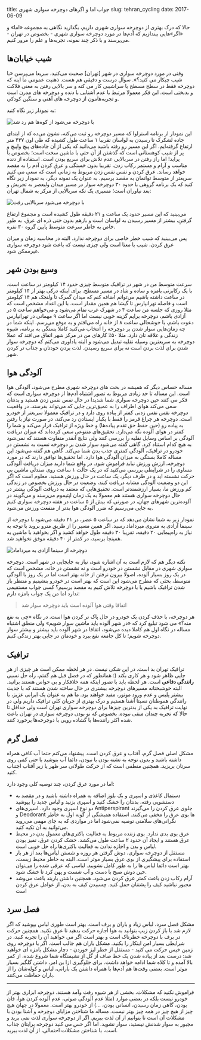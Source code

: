 title: جواب اما و اگرهای دوچرخه سواری شهری
slug: tehran_cycling
date: 2017-06-09

حالا که درک بهتری از دوچرخه سواری شهری داریم، بگذارید نگاهی به مجموعه «اما» و «اگر»هایی بیندازیم که آدم‌ها در مورد دوچرخه سواری شهری - بخصوص در تهران - می‌پرسند و با ذکر چند نمونه، تجربه‌ها و علم را مرور کنیم.

## شیب خیابان‌ها

وقتی در مورد دوچرخه سواری در شهر [تهران] صحبت می‌کنید، سریعا می‌پرسن «با شیب چیکار می کنید؟». سوال درست و دقیقی هم هست. ذهنیت عمومی ما اینه که دوچرخه فقط در سطح مسطح یا سراشیبی کار می کنه و سر بالایی رفتن به معنی فلاکت و بدبختی است. این فکر معمولا مرتبط با عدم آشنایی با دنده و دوچرخه های مدرن است و تجربه‌هامون از دوچرخه های آهنی و سنگین کودکی.

به نمودار زیر نگاه کنید:

![با دوچرخه می‌شود از کوه‌ها هم رد شد]({filename}/images/strava_lavasan.png)

این نمودار از برنامه استراوا که مسیر دوچرخه رو ثبت می‌کنه، نشون می‌ده که از ابتدای جاده لشکرک تا رسیدن به لواسان تقریبا ۱ ساعت طول کشیده که طی اون ۴۳۷ متر ارتفاع گرفته‌ایم. اگر این مسیر رو رفته باشید می‌دانید که یکی از آن جاده‌های پیچ واپیچ و پر از شیب کوهستانی است که گذشتن از آن حتی با ماشین سخت است؛ بخصوص با پراید! اما راز رفتن در سربالایی عدم تلاش برای سریع بودن است. استفاده از دنده مناسب و آرام و مستمر رکاب زدن، تقریبا بدون خستگی و عرق کردن آدم را به مقصد خواهد رساند. عرق کردن و نفس نفس زدن مربوط به زمانی است که سعی می کنیم سریعتر از متوسط توانمان به مقصد برسیم. به عنوان یک نمونه دیگر، به نمودار زیر نگاه کنید که یک برنامه گروهی با حدود ۳۰ دوچرخه سوار در مسیر میدان ولیعصر به تجریش و بعد نیاوران است؛ مسیری یک تکه سربالایی از مرکز به شمال تهران:

![با دوچرخه می‌شود سربالایی رفت]({filename}/images/strava_niavaran.png)

می‌بینید که این مسیر حدود یک ساعت و ۲۱ دقیقه طول کشیده است و مجموع ارتفاع گرفتنِ، بیشتر از مسیر رسیدن به لواسان است و بازهم بدون حتی ذره ای عرق، به طور خاص به خاطر سرعت متوسط پایین گروه ۳۰ نفره.

پس می‌بینید که *شیب* خطر خاصی برای دوچرخه ندارد. البته در محاسبه زمان و میزان عرق کردن، شیب با معنا است ولی چیزی نیست که باعث شود دوچرخه سواری غیرممکن شود.

## وسیع بودن شهر

سرعت متوسط من در شهر در ترافیک متوسط چیزی حدود ۱۴ کیلومتر در ساعت است. با یک رکابزنی بامزه و ساده و شاد در مسیر مسطح. برای اینکه درکی بهتر از ۱۴ کیلومتر در ساعت داشته باشیم می‌توانم اضافه کنم که میدان گمرک تا ولنجک هم ۱۴ کیلومتر است و فاصله تهرانپارس تا گیشا هم همین مقدار است. با این اعداد مشخص است که مثلا روزی که جلسه من ساعت ۴ در شهرک غرب تمام می‌شود و می‌خواهم ساعت ۵ در آزادی باشم، دوچرخه برایم گزینه خوبی نیست اما اگر ساعت ۹ مهمانی در تهرانپارس دعوت باشم، با خوشحالی ساعت ۸ از خانه راه می‌افتم و به موقع می‌رسم. اینکه شما در چه زمان‌هایی سوار شدن بر دوچرخه را انتخاب می‌کنید کاملا بستگی به برنامه، شیوه زندگی و علاقه تان دارد. مثلا ۵۰٪ کارهای من در مرکز شهر اتفاق می‌افتد که عملا دوچرخه به سریعترین وسیله نقلیه تبدیل می‌شود و البته یادآوری می‌کنم که دوچرخه سوار شدن برای لذت بردن است نه برای سریع رسیدن. لذت بردن خودتان و جذاب تر کردن شهر.

## آلودگی هوا

مساله حساس دیگر که همیشه در بحث های دوچرخه شهری مطرح می‌شود، آلودگی هوا است. این مساله تا حد زیادی مربوط به تصور اشتباه آدم‌ها از دوچرخه سواری است که فکر می کنند حین دوچرخه سواری شما شدیدا در حال نفس نفس زدن هستید و بدنتان سعی می‌کند هوای اطراف را به عمیق‌ترین جایی که می‌تواند بفرستد. در واقعیت دوچرخه نفس نفس زدنی کمتر از پیاده روی دارد و در ترافیک معمولا سریعتر از خودرو است. دوچرخه هر چراغ قرمز را فقط با یکبار ایستادن رد می‌کند، در صورت نیاز با رفتن به پیاده رو (حین حفظ حق تقدم پیاده‌‌ها) و خط ویژه از ترافیک فرار می‌کند و شما را کمتر در هوای آلوده نگه می‌دارد. تحقیق‌های متنوعی سعی کرده‌اند که میزان دریافت آلودگی بر اساس وسایل نقلیه را بررسی کنند ولی نتایج آنقدر متفاوت هستند که نمی‌شود به هیچ کدام استناد کرد. گاهی گفته می‌شود سوار شدن بر دوچرخه نسبت به نشستن در خودرو در ترافیک، آلودگی کمتری جذب بدن شما می‌کند. گاهی هم گفته می‌شود این مساله کاملا بستگی به میزان آلودگی هوا دارد. اما تحقیق‌ها توافق دارند که در مورد دوچرخه، ارزش ورزش نباید فراموش شود. در واقع شما دارید میزان دریافت آلودگی مساوی را در شرایطی بررسی می‌کنید که در یک حالت ۱ ساعت روی صندلی ماشین بی حرکت نشسته اید و در طرف دیگر، یک ساعت در حال ورزش هستید. معلوم است که اگر این دو وضعیت آلودگی مشابه دریافت کنند، وضعیت در حال ورزش بخصوص در زندگی کم ورزش ما، بسیار ارزشمندتر است. تحقیق‌هایی که معتقد به دریافت آلودگی بیشتر در حال دوچرخه سواری هستند هم معمولا به یک زمان اپتیموم می‌رسند و می‌گویند در آلوده‌ترین شهرهای جهان، در صورتی که بیش از ۵ ساعت در هفته دوچرخه سواری کنیم به جایی می‌رسیم که ضرر آلودگی هوا بدتر از منفعت ورزش می‌شود.

نمودار زیر به شما نشان می‌دهد که در ساعت ۵ عصر، در ۲۱ دقیقه می‌شود با دوچرخه از سینما آزادی به متروی میرداماد رسید. اگر همین مسیر را از طریق مترو بروید با توجه به نیاز به راه‌پیمایی ۲۰ دقیقه، تقریبا ۳۰ دقیقه طول خواهد کشید و اگر بخواهید با ماشین به همینجا برسید، در کمتر از ۴۰ دقیقه موفق نخواهید شد.

![دوچرخه از سینما‌ آزادی به میرداماد]({filename}/images/strava_mirdamad.png)

نکته دیگر هم که لازم است به آن اشاره شود، نیاز به جابجایی در شهر است. دوچرخه سواری شهری در مقابل نشستن در خودرو است و نه نشستن در خانه. مشخص است که در یک روز بسیار آلوده، اصولا بیرون نرفتن از خانه بهتر است اما در یک روز با آلودگی متوسط، بحثی که مطرح می‌شود این است که بهتر است در خودرو بنشینیم و منتظر باز شدن ترافیک باشیم یا با دوچرخه تلاش کنیم به مقصد برسیم؟ کسی جواب مستقیمی ندارد اما من یک جواب بامزه دارم:

> اتفاقا وقتی هوا آلوده است باید دوچرخه سوار شد

هر دوچرخه، با حذف کردن یک خودرو در حال پاک تر کردن هوا است. در نگاه «چی به نفع منه؟» می ‌شود تبلیغ کرد که «در شهر آلوده باید ماشین سوار شویم» ولی منطق اشتباه مساله در نگاه اول هم کاملا دیده می‌شود، اتفاقا در شهر آلوده باید بیشتر و بیشتر سوار دوچرخه شویم؛ تا کل جامعه نفع ببرد و خودمان در جایی بهتر زندگی کنیم.

## ترافیک

ترافیک تهران بد است. در این شکی نیست. در هر لحظه ممکن است هر چیزی از هر جایی ظاهر شود و هر کاری بکند (: همانطور که در فصل قبل هم گفتم، راه حل نسبی **رانندگی دفاعی** است. هر لحظه باید با تصور اینکه همه خلافکار و بی حواس هستند برانید. البته خوشبختانه مسیرهای دوچرخه بیشتری در حال ساخته شدن هستند که با جدیت بیشتر پلیس و عدم ورود موتور، مفید خواهند بود. ما هم به عنوان یک ایرانی عزیز، با رانندگی هموطنان نسبتا آشنا هستیم و درک بهتری از جریان کلی ترافیک داریم ولی در نهایت ترافیک بد یکی از بدترین چیزها برای دوچرخه سواری تهران است ولی حداقل تا حالا که تجربه چندان منفی نبوده. بخصوص که نو بودن دوچرخه سواری در تهران باعث شده اکثر راننده‌ها با گشاده رویی با دوچرخه‌ها برخورد کنند.

## فصل گرم

مشکل اصلی فصل گرم، آفتاب و عرق کردن است. پیشنهاد می‌کنم حتما آب کافی همراه داشته باشید و بدون توجه به تشنه بودن یا نبودن، دائما آب بنوشید یا حتی کمی روی سرتان بریزید. همچنین منطقی است که از حرکت طولانی سر ظهر یا زیر آفتاب اجتناب کنید.

اما در مورد عرق کردن، چند توصیه کلی وجود دارد:

- دستمال کاغذی و اسپری و یک بلوز اضافه به همراه داشته باشید و در مقصد به دستشویی رفته، بدنتان را خشک کنید و اسپری بزنید و لباس جدید را بپوشید
- دو نوع اسپری وجود دارد. اسپری‌های Antiperspirant جلوی عرق کردن را می‌گیرند و Deodorant ها بوی عرق را مخفی می‌کنند. استفاده همیشگی از گونه اول به خاطر نگرانی‌های سلامتی توصیه نمی‌شود اما در مواردی که به جای مهمی می‌روید می‌توانید به آن تکیه کنید.
- عرق بوی بدی ندارد. بوی زننده مربوط به فعالیت باکتری‌های معمول بدن در محیط عرق هستند و ایجاد آن حدود ۲ ساعت طول می‌کشد. خشک کردن عرق، تمیز بودن لباس و بدن و اجازه ندادن به فعالیت باکتری‌ها راه حل خوبی است.
- مستقل از دوچرخه سواری، دوش گرفتن هر روزه و شستن لباس‌ها بعد از هر بار استفاده برای پیشگیری از بوی عرق بسیار موثر است. البته به خاطر محیط زیست، بهتر است دائما لباس ها را به طور کامل نشویید. لباسی که عرقی شده را می‌توان حین دوش صبح با دست و آب شست و پهن کرد تا خشک شود.
- آرام رکاب زدن باعث کمتر عرق کردن می‌شود. همچنین داشتن باربند باعث می‌وشد مجبور نباشید کیف را پشتتان حمل کنید. چسبیدن کیف به بدن، از عوامل عرق کردن است

## فصل سرد

مشکل فصل سرد، لباس زیاد و باران و برف است. بهتر است طوری لباس بپوشید که اگر لازم شد با باز کردن زیپ بتوانید به هوا اجازه حرکت بدهید تا عرق نکنید. همچنین حرکت در برف با دوچرخه خطرناک است و بهتر است اگر می خواهید آن را تجربه کنید، در شرایطی بسیار امن اینکار را بکنید. مشکل باران هم جالب است. اگر با دوچرخه روی زمین خیس حرکت می کنید - مستقل از خطر لیز خوردن - دچار مشکل بامزه ای خواهید شد: درست بعد از پیاده شدن یک خط صاف از گل از نشیمنگاه شما شروع شده، از کمر بالا آمده و تا کلاه شما ادامه خواهد داشت. برای جلوگیری ازا ین امر، داشتن گلگیر بسیار موثر است. بعضی وقت‌ها هم آدم‌ها با همراه داشتن یک بارانی، لباس و کوله‌شان را از باران حفاظت می‌کنند.

-----

فراموش نکنید که مشکلات، بخشی از هر شیوه رفت و‌آمد هستند. دوچرخه ابزاری بهتر از خودرو نیست بلکه در بعضی موارد (مثلا عدم آلودگی صوتی، عدم آلوده کردن هوا، فان بودن، گاهی زمان رسیدن، انسانی بودن، ...) از خودرو بهتر است. معمولا در جهان هیچ چیز از هیچ چیز در همه چیز بهتر نیست. مساله ما شناختن مزایای دوچرخه و آشنا بودن با مشکلات آن است تا بتوانیم از آن لذت ببریم. اگر از دوچرخه سواری لذت نمی برید و مجبور به سوار شدنش نیستید، سوار نشوید. اما اگر حس می کنید دوچرخه برایتان جذاب است، با شناختن مشکلات احتمالی، از آن لذت ببرید.
